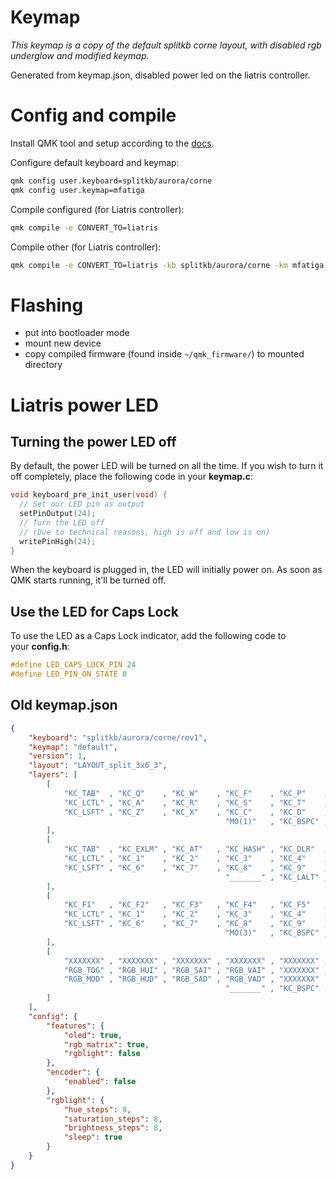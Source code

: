 # Keymap
_This keymap is a copy of the default splitkb corne layout, with disabled rgb underglow and modified keymap._

Generated from keymap.json, disabled power led on the liatris controller.

# Config and compile

Install QMK tool and setup according to the [docs](https://docs.qmk.fm/).

Configure default keyboard and keymap:
```sh
qmk config user.keyboard=splitkb/aurora/corne
qmk config user.keymap=mfatiga
```

Compile configured (for Liatris controller):
```sh
qmk compile -e CONVERT_TO=liatris
```

Compile other (for Liatris controller):
```sh
qmk compile -e CONVERT_TO=liatris -kb splitkb/aurora/corne -km mfatiga
```

# Flashing
 - put into bootloader mode
 - mount new device
 - copy compiled firmware (found inside `~/qmk_firmware/`) to mounted directory

# Liatris power LED
## Turning the power LED off

By default, the power LED will be turned on all the time. If you wish to turn it off completely, place the following code in your **keymap.c**:

```c
void keyboard_pre_init_user(void) {  
  // Set our LED pin as output  
  setPinOutput(24);  
  // Turn the LED off  
  // (Due to technical reasons, high is off and low is on)  
  writePinHigh(24);  
}
```

When the keyboard is plugged in, the LED will initially power on. As soon as QMK starts running, it'll be turned off.

## Use the LED for Caps Lock

To use the LED as a Caps Lock indicator, add the following code to your **config.h**:
```c
#define LED_CAPS_LOCK_PIN 24  
#define LED_PIN_ON_STATE 0
```

## Old keymap.json
```json
{
    "keyboard": "splitkb/aurora/corne/rev1",
    "keymap": "default",
    "version": 1,
    "layout": "LAYOUT_split_3x6_3",
    "layers": [
        [
            "KC_TAB"  , "KC_Q"    , "KC_W"    , "KC_F"    , "KC_P"    , "KC_B"    , "KC_J"    , "KC_L"    , "KC_U"    , "KC_Y"    , "KC_SCLN" , "KC_ESC"  ,
            "KC_LCTL" , "KC_A"    , "KC_R"    , "KC_S"    , "KC_T"    , "KC_G"    , "KC_M"    , "KC_N"    , "KC_E"    , "KC_I"    , "KC_O"    , "KC_QUOT" ,
            "KC_LSFT" , "KC_Z"    , "KC_X"    , "KC_C"    , "KC_D"    , "KC_V"    , "KC_K"    , "KC_H"    , "KC_COMM" , "KC_DOT"  , "KC_SLSH" , "KC_LALT" ,
                                                "MO(1)"   , "KC_BSPC" , "KC_SPC"  , "KC_ENT"  , "MO(2)"   , "KC_LGUI"
        ],
        [
            "KC_TAB"  , "KC_EXLM" , "KC_AT"   , "KC_HASH" , "KC_DLR"  , "KC_PERC" , "KC_CIRC" , "KC_AMPR" , "KC_ASTR" , "KC_LPRN" , "KC_RPRN" , "KC_BSLS" ,
            "KC_LCTL" , "KC_1"    , "KC_2"    , "KC_3"    , "KC_4"    , "KC_5"    , "KC_TILD" , "KC_PLUS" , "KC_EQL"  , "KC_LBRC" , "KC_RBRC" , "KC_PIPE" ,
            "KC_LSFT" , "KC_6"    , "KC_7"    , "KC_8"    , "KC_9"    , "KC_0"    , "KC_GRV"  , "KC_MINS" , "KC_UNDS" , "KC_LCBR" , "KC_RCBR" , "KC_LALT" ,
                                                "_______" , "KC_LALT" , "KC_SPC"  , "KC_ENT"  , "MO(3)"   , "KC_LGUI"
        ],
        [
            "KC_F1"   , "KC_F2"   , "KC_F3"   , "KC_F4"   , "KC_F5"   , "KC_F6"   , "KC_F7"   , "KC_F8"   , "KC_F9"   , "KC_F10"  , "KC_F11"  , "KC_F12"  ,
            "KC_LCTL" , "KC_1"    , "KC_2"    , "KC_3"    , "KC_4"    , "KC_5"    , "KC_LEFT" , "KC_DOWN" , "KC_UP"   , "KC_RIGHT", "XXXXXXX" , "XXXXXXX" ,
            "KC_LSFT" , "KC_6"    , "KC_7"    , "KC_8"    , "KC_9"    , "KC_0"    , "KC_DEL"  , "KC_LEFT" , "KC_DOWN" , "KC_RIGHT", "XXXXXXX" , "XXXXXXX" ,
                                                "MO(3)"   , "KC_BSPC" , "KC_SPC"  , "KC_ENT"  , "_______" , "KC_LGUI"
        ],
        [
            "XXXXXXX" , "XXXXXXX" , "XXXXXXX" , "XXXXXXX" , "XXXXXXX" , "XXXXXXX" , "XXXXXXX" , "XXXXXXX" , "XXXXXXX" , "XXXXXXX" , "XXXXXXX" , "QK_BOOT" ,
            "RGB_TOG" , "RGB_HUI" , "RGB_SAI" , "RGB_VAI" , "XXXXXXX" , "XXXXXXX" , "XXXXXXX" , "XXXXXXX" , "XXXXXXX" , "XXXXXXX" , "XXXXXXX" , "XXXXXXX" ,
            "RGB_MOD" , "RGB_HUD" , "RGB_SAD" , "RGB_VAD" , "XXXXXXX" , "XXXXXXX" , "XXXXXXX" , "XXXXXXX" , "XXXXXXX" , "XXXXXXX" , "XXXXXXX" , "XXXXXXX" ,
                                                "_______" , "KC_BSPC" , "KC_SPC"  , "KC_ENT"  , "_______" , "KC_LGUI"
        ]
    ],
    "config": {
        "features": {
            "oled": true,
            "rgb_matrix": true,
            "rgblight": false
        },
        "encoder": {
            "enabled": false
        },
        "rgblight": {
            "hue_steps": 8,
            "saturation_steps": 8,
            "brightness_steps": 8,
            "sleep": true
        }
    }
}
```
